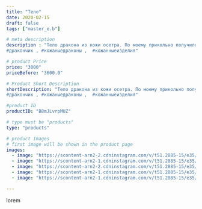 ```yaml
---
title: "Тело"
date: 2020-02-15
draft: false
tags: ["master_e.b"]

# meta description
description : "Тело дракона из кожи осетра. По моему прикольно получилось.
#дракончик , #кожаныедраконы ,  #кожанныеизделия"

# product Price
price: "3000"
priceBefore: "3600.0"

# Product Short Description
shortDescription: "Тело дракона из кожи осетра. По моему прикольно получилось.
#дракончик , #кожаныедраконы ,  #кожанныеизделия"

#product ID
productID: "B8mJLvrpMUZ"

# type must be "products"
type: "products"

# product Images
# first image will be shown in the product page
images:
  - image: "https://scontent-arn2-2.cdninstagram.com/v/t51.2885-15/e35/84817290_1065579213807785_8593507524399137752_n.jpg?_nc_ht=scontent-arn2-2.cdninstagram.com&_nc_cat=105&_nc_ohc=ECfv0u5YKQQAX8oa_ds&se=7&tp=1&oh=71a626938de8dcb659ce4a76f2529722&oe=605F2226&ig_cache_key=MjI0NDUyMTg1MDM5MDkzMDEwMQ%3D%3D.2"
  - image: "https://scontent-arn2-1.cdninstagram.com/v/t51.2885-15/e35/82211209_189197132184199_1161426915716061237_n.jpg?_nc_ht=scontent-arn2-1.cdninstagram.com&_nc_cat=107&_nc_ohc=BoJcWhCK0jsAX_ca10Q&se=7&tp=1&oh=154e5366aa43d3bf2577f35f0cfa8c75&oe=60615D93&ig_cache_key=MjI0NDUyMTg1MDM5OTExNTUxOA%3D%3D.2"
  - image: "https://scontent-arn2-2.cdninstagram.com/v/t51.2885-15/e35/84375534_2288020134829004_6685347507369074633_n.jpg?_nc_ht=scontent-arn2-2.cdninstagram.com&_nc_cat=108&_nc_ohc=qx2R9kPYuFYAX86FQZu&se=7&tp=1&oh=4f1b37c8651dda87931554c06966d115&oe=606075EE&ig_cache_key=MjI0NDUyMTg1MDM0ODkxNzUzMA%3D%3D.2"
  - image: "https://scontent-arn2-1.cdninstagram.com/v/t51.2885-15/e35/84330367_101665418054022_8596161525107937124_n.jpg?_nc_ht=scontent-arn2-1.cdninstagram.com&_nc_cat=106&_nc_ohc=sELoPiQlcVsAX8Lotpe&se=7&tp=1&oh=c443266b542ebd0953f1144620c393d2&oe=605F25C6&ig_cache_key=MjI0NDUyMTg1MDMzMjIxMTE1Nw%3D%3D.2"
  - image: "https://scontent-arn2-1.cdninstagram.com/v/t51.2885-15/e35/84345608_1089693518041326_3649668703180610473_n.jpg?_nc_ht=scontent-arn2-1.cdninstagram.com&_nc_cat=106&_nc_ohc=SlUIRGnt--kAX-HYFw4&se=7&tp=1&oh=0d57ac5916e4182b4894bbe990d47efa&oe=605FA4C5&ig_cache_key=MjI0NDUyMTg1MDM4MjUxNjM1Ng%3D%3D.2"

---
```

lorem
